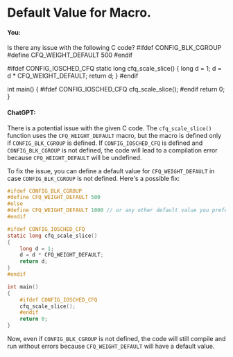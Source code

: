 # Default Value for Macro.

#### You:
Is there any issue with the following C code? 
#ifdef CONFIG_BLK_CGROUP
#define CFQ_WEIGHT_DEFAULT 500
#endif

#ifdef CONFIG_IOSCHED_CFQ
static long cfq_scale_slice()
{
    long d = 1;
    d = d * CFQ_WEIGHT_DEFAULT;
    return d;
}
#endif

int main()
{
    #ifdef CONFIG_IOSCHED_CFQ
    cfq_scale_slice();
    #endif
    return 0;
}


#### ChatGPT:
There is a potential issue with the given C code. The `cfq_scale_slice()` function uses the `CFQ_WEIGHT_DEFAULT` macro, but the macro is defined only if `CONFIG_BLK_CGROUP` is defined. If `CONFIG_IOSCHED_CFQ` is defined and `CONFIG_BLK_CGROUP` is not defined, the code will lead to a compilation error because `CFQ_WEIGHT_DEFAULT` will be undefined.

To fix the issue, you can define a default value for `CFQ_WEIGHT_DEFAULT` in case `CONFIG_BLK_CGROUP` is not defined. Here's a possible fix:

```c
#ifdef CONFIG_BLK_CGROUP
#define CFQ_WEIGHT_DEFAULT 500
#else
#define CFQ_WEIGHT_DEFAULT 1000 // or any other default value you prefer
#endif

#ifdef CONFIG_IOSCHED_CFQ
static long cfq_scale_slice()
{
    long d = 1;
    d = d * CFQ_WEIGHT_DEFAULT;
    return d;
}
#endif

int main()
{
    #ifdef CONFIG_IOSCHED_CFQ
    cfq_scale_slice();
    #endif
    return 0;
}
```

Now, even if `CONFIG_BLK_CGROUP` is not defined, the code will still compile and run without errors because `CFQ_WEIGHT_DEFAULT` will have a default value.
